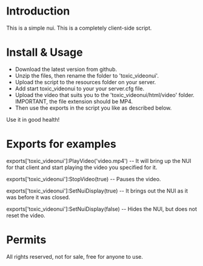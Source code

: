 # Introduction

This is a simple nui. This is a completely client-side script.

# Install & Usage

- Download the latest version from github.
- Unzip the files, then rename the folder to 'toxic_videonui'.
- Upload the script to the resources folder on your server.
- Add start toxic_videonui to your your server.cfg file.
- Upload the video that suits you to the 'toxic_videonui/html/video' folder. IMPORTANT, the file extension should be MP4.
- Then use the exports in the script you like as described below.

Use it in good health!

# Exports for examples

exports['toxic_videonui']:PlayVideo('video.mp4') -- It will bring up the NUI for that client and start playing the video you specified for it.

exports['toxic_videonui']:StopVideo(true) -- Pauses the video.

exports['toxic_videonui']:SetNuiDisplay(true) -- It brings out the NUI as it was before it was closed.

exports['toxic_videonui']:SetNuiDisplay(false) -- Hides the NUI, but does not reset the video.

# Permits

All rights reserved, not for sale, free for anyone to use.
